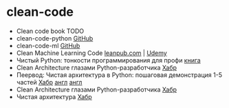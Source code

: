 # clean-code

- Clean code book TODO
- clean-code-python [GitHub](https://github.com/zedr/clean-code-python)
- clean-code-ml [GitHub](https://github.com/davified/clean-code-ml)
- Clean Machine Learning Code [leanpub.com](https://leanpub.com/cleanmachinelearningcode#:~:text=Clean%20Machine%20Learning%20Code%20is,Learning%20and%20Data%20Science%20practitioner!) | [Udemy](https://www.udemy.com/course/clean-machine-learning-code/)
- Чистый Python: тонкости программирования для профи [книга](https://www.step-develop.com/downloads/python-book-01.pdf)
- Clean Architecture глазами Python-разработчика [Хабр](https://habr.com/ru/company/exness/blog/494370/)
- Пеервод: Чистая архитектура в Python: пошаговая демонстрация 1-5 частей [Хабр](https://habr.com/ru/post/319126/) [англ](https://www.thedigitalcatonline.com/blog/2016/11/14/clean-architectures-in-python-a-step-by-step-example/) [англ](http://www.pycabook.com/)
- Clean Architecture глазами Python-разработчика [Хабр](https://habr.com/ru/company/exness/blog/494370/)
- Чистая архитектура [Хабр](https://habr.com/ru/post/269589/)
